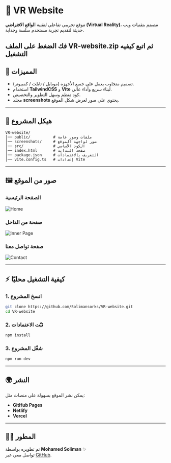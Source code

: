# 🌌 VR Website  

موقع تجريبي تفاعلي لتقنية **الواقع الافتراضي (Virtual Reality)**، مصمم بتقنيات ويب حديثة لتقديم تجربة مستخدم سلسة وجذابة.  

فك الضغط على الملف VR-website.zip ثم اتبع كيفيه التشغيل
---

## 🚀 المميزات
- تصميم متجاوب يعمل على جميع الأجهزة (موبايل / تابلت / كمبيوتر).  
- استخدام **TailwindCSS** و **Vite** لبناء سريع وأداء عالي.  
- كود منظم وسهل التطوير والتخصيص.  
- مجلد **screenshots** يحتوي على صور لعرض شكل الموقع.  

---

## 📂 هيكل المشروع
```
VR-website/
│── public/          # ملفات وصور عامة
│── screenshots/     # صور لواجهة الموقع
│── src/             # الكود الأساسي
│── index.html       # صفحة البداية
│── package.json     # التعريف بالاعتمادات
│── vite.config.ts   # إعدادات Vite
```

---

## 🖼 صور من الموقع

### الصفحة الرئيسية  
![Home](screenshots/home.png)

### صفحة من الداخل  
![Inner Page](screenshots/inner.png)

### صفحة تواصل معنا  
![Contact](screenshots/contact.png)

---

## ⚡ كيفية التشغيل محليًا

### 1. انسخ المشروع
```bash
git clone https://github.com/Solimansorks/VR-website.git
cd VR-website
```

### 2. ثبّت الاعتمادات
```bash
npm install
```

### 3. شغّل المشروع
```bash
npm run dev
```

---

## 🌍 النشر
يمكن نشر الموقع بسهولة على منصات مثل:  
- **GitHub Pages**  
- **Netlify**  
- **Vercel**  

---

## 👨‍💻 المطور
تم تطويره بواسطة **Mohamed Soliman** ✨  
تواصل معي عبر [GitHub](https://github.com/Solimansorks).
